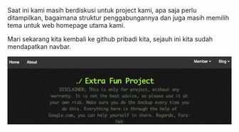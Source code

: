 Saat ini kami masih berdiskusi untuk project kami, apa saja perlu ditampilkan, bagaimana struktur penggabungannya dan juga masih memilih tema untuk web homepage utama kami.

Mari sekarang kita kembali ke github pribadi kita, sejauh ini kita sudah mendapatkan navbar.

![images](https://raw.githubusercontent.com/farz-hkh/extra182/master/assets/images/nav.png)

